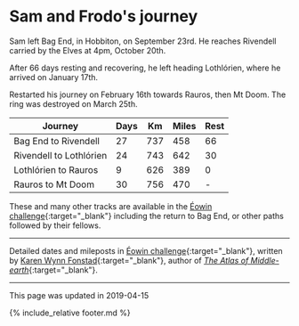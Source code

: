 # Sam and Frodo's journey

Sam left Bag End, in Hobbiton, on September 23rd. He reaches Rivendell carried by the Elves at 4pm, October 20th.

After 66 days resting and recovering, he left heading Lothlórien, where he arrived on January 17th.

Restarted his journey on February 16th towards Rauros, then Mt Doom. The ring was destroyed on March 25th.

| Journey | Days | Km | Miles | Rest |
| --- | --- | --- | --- | --- |
| Bag End to Rivendell | 27 | 737 | 458 | 66 |
| Rivendell to Lothlórien | 24 | 743 | 642 | 30 |
| Lothlórien to Rauros | 9 | 626 | 389 | 0 |
| Rauros to Mt Doom | 30 | 756 | 470 | - |

These and many other tracks are available in the [Éowin challenge](http://home.insightbb.com/~eowynchallenge/Walk/walk.html){:target="_blank"}
including the return to Bag End, or other paths followed by their fellows.

---

Detailed dates and mileposts in [Éowin challenge](http://home.insightbb.com/~eowynchallenge/Walk/walk.html){:target="_blank"},
written by [Karen Wynn Fonstad](https://en.wikipedia.org/wiki/Karen_Wynn_Fonstad){:target="_blank"},
author of [*The Atlas of Middle-earth*](https://www.worldcat.org/title/atlas-of-middle-earth/oclc/24142309){:target="_blank"}.

---
This page was updated in 2019-04-15

{% include_relative footer.md %}

